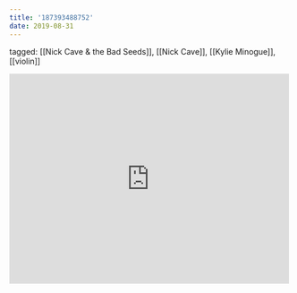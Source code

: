 ```yaml
---
title: '187393488752'
date: 2019-08-31
---
```

tagged: [[Nick Cave & the Bad Seeds]], [[Nick Cave]], [[Kylie Minogue]], [[violin]]
<iframe allow="accelerometer; autoplay; clipboard-write; encrypted-media; gyroscope; picture-in-picture" allowfullscreen="" frameborder="0" height="375" id="youtube_iframe" src="https://www.youtube.com/embed/chF244LWWqg?feature=oembed&amp;enablejsapi=1&amp;origin=https://safe.txmblr.com&amp;wmode=opaque" width="500"></iframe>